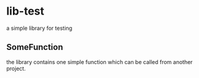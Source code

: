 # lib-test

a simple library for testing

## SomeFunction

the library contains one simple function which can be called from
another project.
